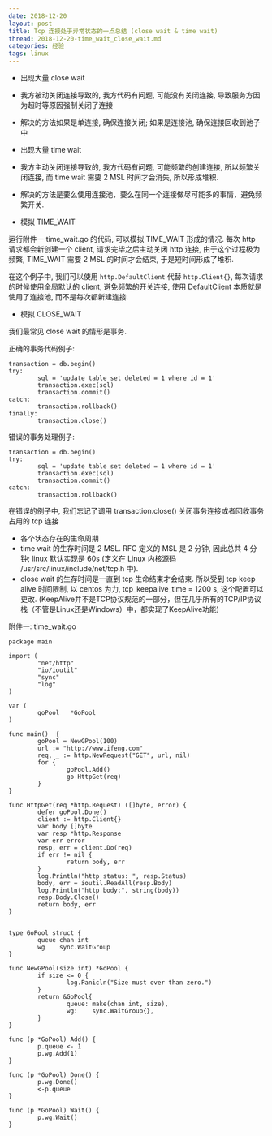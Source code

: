 ```yaml
---
date: 2018-12-20
layout: post
title: Tcp 连接处于异常状态的一点总结 (close wait & time wait)
thread: 2018-12-20-time_wait_close_wait.md
categories: 经验
tags: linux
---
```



* 出现大量 close wait
 * 我方被动关闭连接导致的, 我方代码有问题, 可能没有关闭连接, 导致服务方因为超时等原因强制关闭了连接
 * 解决的方法如果是单连接, 确保连接关闭; 如果是连接池, 确保连接回收到池子中

* 出现大量 time wait
 * 我方主动关闭连接导致的, 我方代码有问题, 可能频繁的创建连接, 所以频繁关闭连接, 而 time wait 需要 2 MSL 时间才会消失, 所以形成堆积.
 * 解决的方法是要么使用连接池，要么在同一个连接做尽可能多的事情，避免频繁开关.


* 模拟 TIME_WAIT

运行附件一 time_wait.go 的代码, 可以模拟 TIME_WAIT 形成的情况.
每次 http 请求都会新创建一个 client, 请求完毕之后主动关闭 http 连接,
由于这个过程极为频繁, TIME_WAIT 需要 2 MSL 的时间才会结束, 于是短时间形成了堆积.

在这个例子中, 我们可以使用 `http.DefaultClient` 代替 `http.Client{}`, 每次请求的时候使用全局默认的 client,
避免频繁的开关连接, 使用 DefaultClient 本质就是使用了连接池, 而不是每次都新建连接.


* 模拟 CLOSE_WAIT

我们最常见 close wait 的情形是事务.

正确的事务代码例子:
```
transaction = db.begin()
try:
        sql = 'update table set deleted = 1 where id = 1'
        transaction.exec(sql)
        transaction.commit()
catch:
        transaction.rollback()
finally:
        transaction.close()
```

错误的事务处理例子:
```
transaction = db.begin()
try:
        sql = 'update table set deleted = 1 where id = 1'
        transaction.exec(sql)
        transaction.commit()
catch:
        transaction.rollback()
```

在错误的例子中, 我们忘记了调用 transaction.close() 关闭事务连接或者回收事务占用的 tcp 连接



* 各个状态存在的生命周期
 * time wait 的生存时间是 2 MSL. RFC 定义的 MSL 是 2 分钟, 因此总共 4 分钟; linux 默认实现是 60s (定义在 Linux 内核源码 /usr/src/linux/include/net/tcp.h 中).
 * close wait 的生存时间是一直到 tcp 生命结束才会结束. 所以受到 tcp keep alive 时间限制, 以 centos 为力, tcp_keepalive_time = 1200 s, 这个配置可以更改. 
 (KeepAlive并不是TCP协议规范的一部分，但在几乎所有的TCP/IP协议栈（不管是Linux还是Windows）中，都实现了KeepAlive功能)




附件一: time_wait.go
``` 
package main

import (
        "net/http"
        "io/ioutil"
        "sync"
        "log"
)

var (
        goPool   *GoPool
)

func main()  {
        goPool = NewGPool(100)
        url := "http://www.ifeng.com"
        req, _ := http.NewRequest("GET", url, nil)
        for {
                goPool.Add()
                go HttpGet(req)
        }
}

func HttpGet(req *http.Request) ([]byte, error) {
        defer goPool.Done()
        client := http.Client{}
        var body []byte
        var resp *http.Response
        var err error
        resp, err = client.Do(req)
        if err != nil {
                return body, err
        }
        log.Println("http status: ", resp.Status)
        body, err = ioutil.ReadAll(resp.Body)
        log.Println("http body:", string(body))
        resp.Body.Close()
        return body, err
}


type GoPool struct {
        queue chan int
        wg    sync.WaitGroup
}

func NewGPool(size int) *GoPool {
        if size <= 0 {
                log.Panicln("Size must over than zero.")
        }
        return &GoPool{
                queue: make(chan int, size),
                wg:    sync.WaitGroup{},
        }
}

func (p *GoPool) Add() {
        p.queue <- 1
        p.wg.Add(1)
}

func (p *GoPool) Done() {
        p.wg.Done()
        <-p.queue
}

func (p *GoPool) Wait() {
        p.wg.Wait()
}
```


